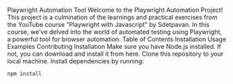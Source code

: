 Playwright Automation Tool
Welcome to the Playwright Automation Project! This project is a culmination of the learnings and practical exercises from the YouTube course "Playwright with Javascript" by Sdetpavan. In this course, we've delved into the world of automated testing using Playwright, a powerful tool for browser automation.
Table of Contents
Installation
Usage
Examples
Contributing
Installation
Make sure you have Node.js installed. If not, you can download and install it from here.
Clone this repository to your local machine.
Install dependencies by running:
```
npm install
